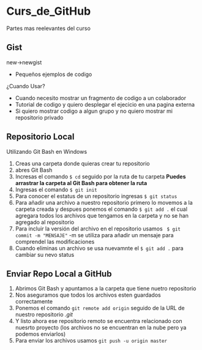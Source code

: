 # Curs_de_GitHub
Partes mas reelevantes del curso

## Gist

new->newgist

- Pequeños ejemplos de codigo

¿Cuando Usar?
- Cuando necesito mostrar un fragmento de codigo a un colaborador
- Tutorial de codigo y quiero desplegar el ejecicio en una pagina externa
- Si quiero mostrar codigo a algun grupo y no quiero mostrar mi repositorio privado

## Repositorio Local
Utilizando Git Bash en Windows
1. Creas una carpeta donde quieras crear tu repositorio
2. abres Git Bash
3. Incresas el comando ``` $ cd ``` seguido por la ruta de tu carpeta **Puedes arrastrar la carpeta al Git Bash para obtener la ruta**
4. Ingresas el comando ``` $ git init ```
5. Para conocer el estatus de un repositorio ingresas ``` $ git status ```
6. Para añadir una archivo a nuestro repositorio primero lo movemos a la carpeta creada y despues ponemos el comando ``` $ git add . ``` el cual agregara todos los archivos que tengamos en la carpeta y no se han agregado al repositorio
7. Para incluir la versión del archivo en el repositorio usamos ``` $ git commit -m "MENSAJE"``` -m se utiliza para añadir un mensaje para comprendel las modificaciones 
8. Cuando eliminas un archivo se usa nuevamnte el ``` $ git add . ``` para cambiar su nevo status

## Enviar Repo Local a GitHub
1. Abrimos Git Bash y apuntamos a la carpeta que tiene nuetro repositorio
2. Nos aseguramos que todos los archivos esten guardados correctamente
3. Ponemos el comando ``` git remote add origin ``` seguido de la URL de nuestro repositorio *.git*
4. Y listo ahora ese repositorio remoto se encuentra relacionado con nuesrto proyecto (los archivos no se encuentran en la nube pero ya podemos enviarlos)
5. Para enviar los archivos usamos ``` git push -u origin master ``` 

